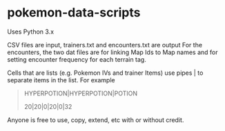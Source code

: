 # pokemon-data-scripts

Uses Python 3.x

CSV files are input, trainers.txt and encounters.txt are output
For the encounters, the two dat files are for linking Map Ids to Map names and for setting encounter frequency for each terrain tag.

Cells that are lists (e.g. Pokemon IVs and trainer Items) use pipes | to separate items in the list.
For example

>  HYPERPOTION|HYPERPOTION|POTION
>
>  20|20|0|20|0|32

Anyone is free to use, copy, extend, etc with or without credit.
